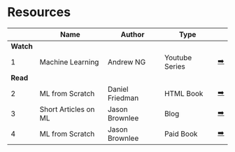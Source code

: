 # Resources

||Name|Author|Type||
|---|---|---|---|---|
|**Watch**|
|1|Machine Learning|Andrew NG|Youtube Series|[➡️](https://www.youtube.com/playlist?list=PLLssT5z_DsK-h9vYZkQkYNWcItqhlRJLN)
|**Read**|
|2|ML from Scratch|Daniel Friedman|HTML Book|[➡️](https://dafriedman97.github.io/mlbook/content/introduction.html)
|3|Short Articles on ML|Jason Brownlee|Blog|[➡️](https://machinelearningmastery.com/start-here/)
|4|ML from Scratch|Jason Brownlee|Paid Book|[➡️](https://machinelearningmastery.com/master-machine-learning-algorithms/)
